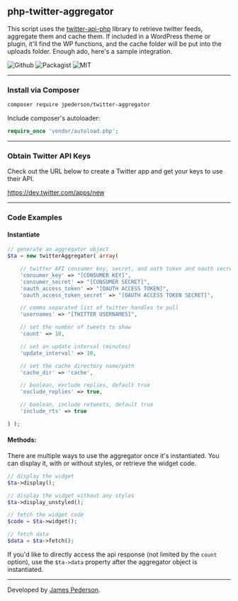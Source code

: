 ## php-twitter-aggregator

This script uses the [twitter-api-php](https://github.com/J7mbo/twitter-api-php) library to retrieve twitter feeds, aggregate them and cache them. If included in a WordPress theme or plugin, it'll find the WP functions, and the cache folder will be put into the uploads folder. Enough ado, here's a sample integration.

![Github](https://img.shields.io/github/release/jpederson/php-twitter-aggregator.svg) ![Packagist](https://img.shields.io/packagist/v/jpederson/twitter-aggregator.svg) ![MIT](https://img.shields.io/github/license/jpederson/php-twitter-aggregator.svg)

*****

### Install via Composer

```sh
composer require jpederson/twitter-aggregator
```

Include composer's autoloader:

```php
require_once 'vendor/autoload.php';
```

*****

### Obtain Twitter API Keys

Check out the URL below to create a Twitter app and get your keys to use their API.

https://dev.twitter.com/apps/new

*****

### Code Examples

#### Instantiate

```php
// generate an aggregator object
$ta = new twitterAggregator( array(

	// twitter API consumer key, secret, and oath token and oauth secret
    'consumer_key' => "[CONSUMER KEY]",
    'consumer_secret' => "[CONSUMER SECRET]",
    'oauth_access_token' => "[OAUTH ACCESS TOKEN]",
    'oauth_access_token_secret' => "[OAUTH ACCESS TOKEN SECRET]",

    // comma separated list of twitter handles to pull
    'usernames' => "[TWITTER USERNAMES]",

    // set the number of tweets to show
    'count' => 10,

	// set an update interval (minutes)
    'update_interval' => 10,

    // set the cache directory name/path
    'cache_dir' => 'cache',

    // boolean, exclude replies, default true
    'exclude_replies' => true,

    // boolean, include retweets, default true
    'include_rts' => true

) );
```

#### Methods:

There are multiple ways to use the aggregator once it's instantiated. You can display it, with or without styles, or retrieve the widget code.

```php
// display the widget
$ta->display();

// display the widget without any styles
$ta->display_unstyled();

// fetch the widget code
$code = $ta->widget();

// fetch data
$data = $ta->fetch();
```

If you'd like to directly access the api response (not limited by the `count` option), use the `$ta->data` property after the aggregator object is instantiated.

*****

Developed by [James Pederson](https://jpederson.com).